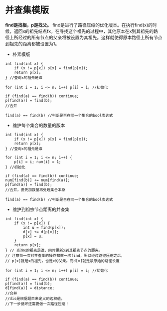 # 并查集模版

**find是找根，p是找父。**
find是进行了路径压缩的优化版本。在执行find(x)的时候，返回x的祖先结点fx，在寻找这个祖先的过程中，其他原本在x到其祖先的路径上所经过的所有节点的父亲将被设置为其祖先。这样就使得原本路径上所有节点到祖先的距离都被设置为1。

- 朴素模版
```
int find(int x) {
    if (x != p[x]) p[x] = find(p[x]);
    return p[x];
} //查询x的祖先是谁

for (int i = 1; i <= n; i++) p[i] = i; //初始化

if (find(a) == find(b)) continue;
p[find(a)] = find(b); 
//合并

find(a) == find(b) //判断是否在同一个集合的bool表达式
```

- 维护每个集合的数量的版本
```
int find(int x) {
    if (x != p[x]) p[x] = find(p[x]);
    return p[x];
} //查询x的祖先是谁

for (int i = 1; i <= n; i++) {
    p[i] = i; num[i] = 1;
} //初始化

if (find(a) == find(b)) continue;
num[find(b)] += num[find(a)];
p[find(a)] = find(b); 
//合并，要先加数量再处理集合本身

find(a) == find(b) //判断是否在同一个集合的bool表达式
```
- 维护到祖宗节点距离的并查集
```
int find(int x) {
    if (x != p[x]) {
        int u = find(p[x]);
        d[x] += d[p[x]];
        p[x] = u;
    }
    return p[x];
} // 查询x的祖先是谁，同时更新x到其祖先节点的距离。
// 注意每一次对并查集的操作都做一次find，所以经过路径压缩之后，
// p[x]就是x的祖先，也是x的父亲。而d[x]就是最原始的路径长度

for (int i = 1; i <= n; i++) p[i] = i; //初始化

if (find(a) == find(b)) continue;
p[find(a)] = find(b); 
d[find(a)] = distance; 
//合并
//dis是根据题目来定义的边权值。
//下一步循环还需要做一次路径压缩！
```